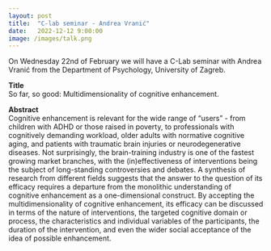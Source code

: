 ```yaml
---
layout: post
title:  "C-lab seminar - Andrea Vranić"
date:   2022-12-12 9:00:00
image: /images/talk.png
---
```


On Wednesday 22nd of February we will have a C-Lab seminar with Andrea Vranić from the Department of Psychology, University of Zagreb.

**Title**  
So far, so good: Multidimensionality of cognitive enhancement.

**Abstract**  
Cognitive enhancement is relevant for the wide range of “users” - from children with ADHD or those raised in poverty, to professionals with cognitively demanding workload, older adults with normative cognitive aging, and patients with traumatic brain injuries or neurodegenerative diseases. Not surprisingly, the brain-training industry is one of the fastest growing market branches, with the (in)effectiveness of interventions being the subject of long-standing controversies and debates. A synthesis of research from different fields suggests that the answer to the question of its efficacy requires a departure from the monolithic understanding of cognitive enhancement as a one-dimensional construct. By accepting the multidimensionality of cognitive enhancement, its efficacy can be discussed in terms of the nature of interventions, the targeted cognitive domain or process, the characteristics and individual variables of the participants, the duration of the intervention, and even the wider social acceptance of the idea of ​​possible enhancement.
